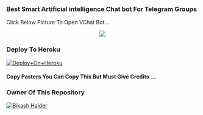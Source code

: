### Best Smart Artificial intelligence Chat bot For Telegram Groups 
Click Below Picture To Open VChat Bot...


<p align="center"><a href="https://t.me/BikashHalder"><img src="https://te.legra.ph/file/e30f5a295dd0ca45f0163.jpg"></a></p>



### Deploy To Heroku

[![Deploy+On+Heroku](https://www.herokucdn.com/deploy/button.svg)](https://heroku.com/deploy?template=https://github.com/BikashhalderNew/BikashChatBot)

#### Copy Pasters You Can Copy This But Must Give Credits ...

### Owner Of This Repository
[![Bikash Halder](https://te.legra.ph/file/840fed0100164af249bb8.jpg)](https://t.me/BikashHalder)
